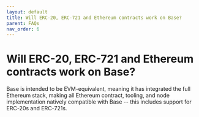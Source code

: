 ```yaml
---
layout: default
title: Will ERC-20, ERC-721 and Ethereum contracts work on Base?
parent: FAQs
nav_order: 6
---
```


# Will ERC-20, ERC-721 and Ethereum contracts work on Base?

Base is intended to be EVM-equivalent, meaning it has integrated the full
Ethereum stack, making all Ethereum contract, tooling, and node implementation
natively compatible with Base -- this includes support for ERC-20s and ERC-721s.
